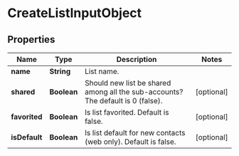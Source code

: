 
# CreateListInputObject

## Properties
Name | Type | Description | Notes
------------ | ------------- | ------------- | -------------
**name** | **String** | List name. | 
**shared** | **Boolean** | Should new list be shared among all the sub-accounts? The default is 0 (false). |  [optional]
**favorited** | **Boolean** | Is list favorited. Default is false. |  [optional]
**isDefault** | **Boolean** | Is list default for new contacts (web only). Default is false. |  [optional]



